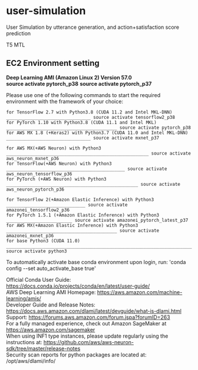 # user-simulation
User Simulation by utterance generation, and action+satisfaction score prediction

T5 MTL

## EC2 Environment setting
**Deep Learning AMI (Amazon Linux 2) Version 57.0**  
**source activate pytorch_p38**
**source activate pytorch_p37**

Please use one of the following commands to start the required environment with the framework of your choice:  

    for TensorFlow 2.7 with Python3.8 (CUDA 11.2 and Intel MKL-DNN) ________________________________ source activate tensorflow2_p38
    for PyTorch 1.10 with Python3.8 (CUDA 11.1 and Intel MKL) __________________________________________ source activate pytorch_p38
    for AWS MX 1.8 (+Keras2) with Python3.7 (CUDA 11.0 and Intel MKL-DNN) ________________________________ source activate mxnet_p37

    for AWS MX(+AWS Neuron) with Python3 ______________________________________________________ source activate aws_neuron_mxnet_p36
    for TensorFlow(+AWS Neuron) with Python3 _____________________________________________ source activate aws_neuron_tensorflow_p36
    for PyTorch (+AWS Neuron) with Python3 __________________________________________________ source activate aws_neuron_pytorch_p36

    for TensorFlow 2(+Amazon Elastic Inference) with Python3 ______________________________ source activate amazonei_tensorflow2_p36
    for PyTorch 1.5.1 (+Amazon Elastic Inference) with Python3 _________________________ source activate amazonei_pytorch_latest_p37
    for AWS MX(+Amazon Elastic Inference) with Python3 __________________________________________ source activate amazonei_mxnet_p36
    for base Python3 (CUDA 11.0) ___________________________________________________________________________ source activate python3

To automatically activate base conda environment upon login, run: 'conda config --set auto_activate_base true'

Official Conda User Guide: https://docs.conda.io/projects/conda/en/latest/user-guide/  
AWS Deep Learning AMI Homepage: https://aws.amazon.com/machine-learning/amis/  
Developer Guide and Release Notes: https://docs.aws.amazon.com/dlami/latest/devguide/what-is-dlami.html  
Support: https://forums.aws.amazon.com/forum.jspa?forumID=263  
For a fully managed experience, check out Amazon SageMaker at https://aws.amazon.com/sagemaker  
When using INF1 type instances, please update regularly using the instructions at: https://github.com/aws/aws-neuron-sdk/tree/master/release-notes  
Security scan reports for python packages are located at: /opt/aws/dlami/info/  
